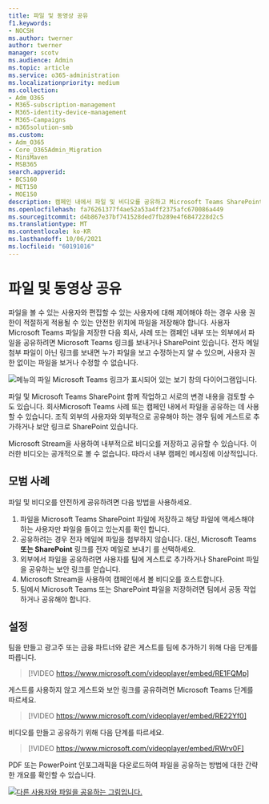 ```yaml
---
title: 파일 및 동영상 공유
f1.keywords:
- NOCSH
ms.author: twerner
author: twerner
manager: scotv
ms.audience: Admin
ms.topic: article
ms.service: o365-administration
ms.localizationpriority: medium
ms.collection:
- Adm_O365
- M365-subscription-management
- M365-identity-device-management
- M365-Campaigns
- m365solution-smb
ms.custom:
- Adm_O365
- Core_O365Admin_Migration
- MiniMaven
- MSB365
search.appverid:
- BCS160
- MET150
- MOE150
description: 캠페인 내에서 파일 및 비디오를 공유하고 Microsoft Teams SharePoint.
ms.openlocfilehash: fa76261377f4ae52a53a4ff2375afc670086a449
ms.sourcegitcommit: d4b867e37bf741528ded7fb289e4f6847228d2c5
ms.translationtype: MT
ms.contentlocale: ko-KR
ms.lasthandoff: 10/06/2021
ms.locfileid: "60191016"
---
```

# <a name="share-files-and-videos"></a>파일 및 동영상 공유

파일을 볼 수 있는 사용자와 편집할 수 있는 사용자에 대해 제어해야 하는 경우 사용 권한이 적절하게 적용될 수 있는 안전한 위치에 파일을 저장해야 합니다. 사용자 Microsoft Teams 파일을 저장한 다음 회사, 사례 또는 캠페인 내부 또는 외부에서 파일을 공유하려면 Microsoft Teams 링크를 보내거나 SharePoint 있습니다. 전자 메일 첨부 파일이 아닌 링크를 보내면 누가 파일을 보고 수정하는지 알 수 있으며, 사용자 권한 없이는 파일을 보거나 수정할 수 없습니다.

![메뉴의 파일 Microsoft Teams 링크가 표시되어 있는 보기 창의 다이어그램입니다.](../media/m365-democracy-teams-sharefiles.png)

파일 및 Microsoft Teams SharePoint 함께 작업하고 서로의 변경 내용을 검토할 수도 있습니다. 회사Microsoft Teams 사례 또는 캠페인 내에서 파일을 공유하는 데 사용할 수 있습니다. 조직 외부의 사용자와 외부적으로 공유해야 하는 경우 팀에 게스트로 추가하거나 보안 링크로 SharePoint 있습니다.

Microsoft Stream을 사용하여 내부적으로 비디오를 저장하고 공유할 수 있습니다. 이러한 비디오는 공개적으로 볼 수 없습니다. 따라서 내부 캠페인 메시징에 이상적입니다.

## <a name="best-practices"></a>모범 사례

파일 및 비디오를 안전하게 공유하려면 다음 방법을 사용하세요.

1. 파일을 Microsoft Teams SharePoint 파일에 저장하고 해당 파일에 액세스해야 하는 사용자만 파일을 들이고 있는지를 확인 합니다.
2. 공유하려는 경우 전자 메일에 파일을 첨부하지 않습니다. 대신, Microsoft Teams **또는 SharePoint** 링크를 전자 메일로 보내기 를 선택하세요.
3. 외부에서 파일을 공유하려면 사용자를 팀에 게스트로 추가하거나 SharePoint 파일을 공유하는 보안 링크를 얻습니다.
4. Microsoft Stream을 사용하여 캠페인에서 볼 비디오를 호스트합니다.
5. 팀에서 Microsoft Teams 또는 SharePoint 파일을 저장하려면 팀에서 공동 작업하거나 공유해야 합니다.

## <a name="set-up"></a>설정

팀을 만들고 광고주 또는 금융 파트너와 같은 게스트를 팀에 추가하기 위해 다음 단계를 따릅니다.

> [!VIDEO https://www.microsoft.com/videoplayer/embed/RE1FQMp]

게스트를 사용하지 않고 게스트와 보안 링크를 공유하려면 Microsoft Teams 단계를 따르세요.

> [!VIDEO https://www.microsoft.com/videoplayer/embed/RE22Yf0]

비디오를 만들고 공유하기 위해 다음 단계를 따르세요.

> [!VIDEO https://www.microsoft.com/videoplayer/embed/RWrv0F]

PDF 또는 PowerPoint [](https://go.microsoft.com/fwlink/?linkid=2079435) 인포그래픽을 다운로드하여 파일을 공유하는 방법에 대한 간략한 개요를 확인할 수 있습니다. [](https://go.microsoft.com/fwlink/?linkid=2079438)

[![다른 사용자와 파일을 공유하는 그림입니다.](../media/ShareYourfiles-thumb-358x201.png)](https://go.microsoft.com/fwlink/?linkid=2079435)
